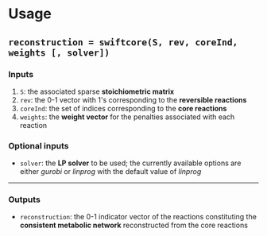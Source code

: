 # Usage

## `reconstruction = swiftcore(S, rev, coreInd, weights [, solver])`

### Inputs
1. `S`: the associated sparse **stoichiometric matrix**
2. `rev`: the 0-1 vector with 1's corresponding to the **reversible reactions**
3. `coreInd`: the set of indices corresponding to the **core reactions**
4. `weights`: the **weight vector** for the penalties associated with each reaction

### Optional inputs
* `solver`: the **LP solver** to be used; the currently available options are either _gurobi_ or _linprog_ with the default value of _linprog_

***

### Outputs
* `reconstruction`: the 0-1 indicator vector of the reactions constituting the **consistent metabolic network** reconstructed from the core reactions
